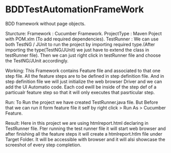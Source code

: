# BDDTestAutomationFrameWork
 BDD framework without page objects.

Sturcture:
Framework : Cucumber Framework.
ProjectType : Maven Poject with POM.xlm (To add required dependencies).
TestRunner : We can use both TestNG / JUnit to run the project by importing required type.(After importing the type(TestNG/JUnit) we just have to extend the class in testRunner file).
             Then we can just right click in testRunner file and choose the TestNG/JUnit accordingly.

Working:
This Framework contains Feature file and associated to that one step file.
All the feature steps are to be defined in step definition file.
And in step definition file we will just initialize the web browser Driver and we can add the UI Automatio code.
Each cod ewill be inside of the step def of a particualr feature step so that it will only executes that pasrticular step.

Run:
To Run the project we have created TestRunner.java file.
But Before that we can run it form feature file it self by right click > Run As > Cucumber Feature.

Result:
Here in this project we are using htmlreport.html declaring in TestRunner file.
Fter running the test runner file it will start web browser and after finishing all the feature steps it will create a htmlreport.htlm file under Target Folder.
It will be accessible with browser and it will alsi showcase the screeshot of every step completion.
